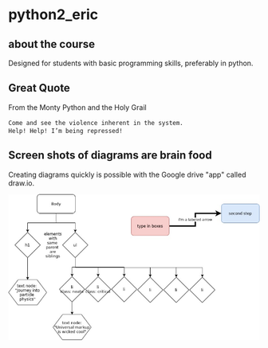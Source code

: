 # python2_eric


## about the course
Designed for students with basic programming skills, preferably in python.

## Great Quote
From the Monty Python and the Holy Grail

    Come and see the violence inherent in the system. 
    Help! Help! I’m being repressed!

## Screen shots of diagrams are brain food
Creating diagrams quickly is possible with the Google drive "app" called draw.io.

![output from diagrams dot net formerly draw.io](img/tree_mddemo.jpg "tree diagram")
